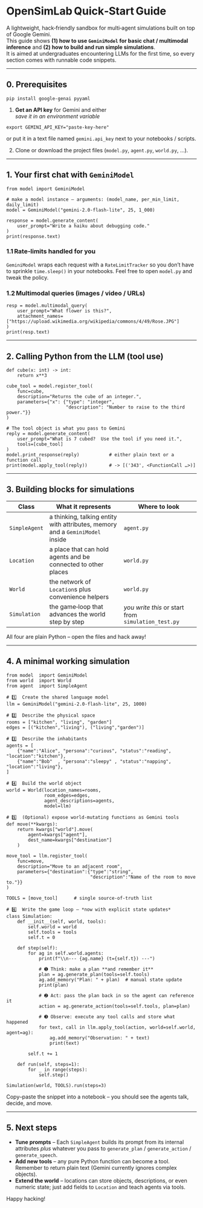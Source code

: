 # OpenSimLab Quick‑Start Guide
A lightweight, hack‑friendly sandbox for multi‑agent simulations built on top of Google Gemini.  
This guide shows **(1) how to use `GeminiModel` for basic chat / multimodal inference** and **(2) how to build and run simple simulations**.  
It is aimed at undergraduates encountering LLMs for the first time, so every section comes with runnable code snippets.

---

## 0. Prerequisites
```
pip install google-genai pyyaml
```

1. **Get an API key** for Gemini and either  
   *save it in an environment variable*  
```
export GEMINI_API_KEY="paste-key-here"
```  
   or put it in a text file named `gemini.api_key` next to your notebooks / scripts.

2. Clone or download the project files (`model.py`, `agent.py`, `world.py`, …).

---

## 1. Your first chat with `GeminiModel`
```
from model import GeminiModel

# make a model instance – arguments: (model_name, per_min_limit, daily_limit)
model = GeminiModel("gemini-2.0-flash-lite", 25, 1_000)

response = model.generate_content(
    user_prompt="Write a haiku about debugging code."
)
print(response.text)
```

### 1.1 Rate‑limits handled for you  
`GeminiModel` wraps each request with a `RateLimitTracker` so you don’t have to sprinkle
`time.sleep()` in your notebooks. Feel free to open `model.py` and tweak the policy.

### 1.2 Multimodal queries (images / video / URLs)
```
resp = model.multimodal_query(
    user_prompt="What flower is this?",
    attachment_names=["https://upload.wikimedia.org/wikipedia/commons/4/49/Rose.JPG"]
)
print(resp.text)
```

---

## 2. Calling Python from the LLM (tool use)
```
def cube(x: int) -> int:
    return x**3

cube_tool = model.register_tool(
    func=cube,
    description="Returns the cube of an integer.",
    parameters={"x": {"type": "integer",
                      "description": "Number to raise to the third power."}}
)

# The tool object is what you pass to Gemini
reply = model.generate_content(
    user_prompt="What is 7 cubed?  Use the tool if you need it.",
    tools=[cube_tool]
)
model.print_response(reply)           # either plain text or a function call
print(model.apply_tool(reply))        # -> [('343', <FunctionCall …>)]
```

---

## 3. Building blocks for simulations

| Class | What it represents | Where to look |
|-------|--------------------|---------------|
| `SimpleAgent` | a thinking, talking entity with attributes, memory and a `GeminiModel` inside | `agent.py` |
| `Location`    | a place that can hold agents and be connected to other places           | `world.py` |
| `World`       | the network of `Location`s plus convenience helpers                     | `world.py` |
| `Simulation`  | the game‑loop that advances the world step by step                      | *you write this* or start from `simulation_test.py` |

All four are plain Python – open the files and hack away!

---

## 4. A minimal working simulation
```
from model  import GeminiModel
from world  import World
from agent  import SimpleAgent

# 1️⃣  Create the shared language model
llm = GeminiModel("gemini-2.0-flash-lite", 25, 1000)

# 2️⃣  Describe the physical space
rooms = ["kitchen", "living", "garden"]
edges = [("kitchen","living"), ("living","garden")]

# 3️⃣  Describe the inhabitants
agents = [
    {"name":"Alice", "persona":"curious", "status":"reading", "location":"kitchen"},
    {"name":"Bob"  , "persona":"sleepy" , "status":"napping", "location":"living"},
]

# 4️⃣  Build the world object
world = World(location_names=rooms,
              room_edges=edges,
              agent_descriptions=agents,
              model=llm)

# 5️⃣  (Optional) expose world‑mutating functions as Gemini tools
def move(**kwargs):
    return kwargs["world"].move(
        agent=kwargs["agent"],
        dest_name=kwargs["destination"]
    )

move_tool = llm.register_tool(
    func=move,
    description="Move to an adjacent room",
    parameters={"destination":{"type":"string",
                               "description":"Name of the room to move to."}}
)

TOOLS = [move_tool]      # single source‑of‑truth list

# 6️⃣  Write the game loop — *now with explicit state updates*
class Simulation:
    def __init__(self, world, tools):
        self.world = world
        self.tools = tools
        self.t = 0

    def step(self):
        for ag in self.world.agents:
            print(f"\\n--- {ag.name} (t={self.t}) ---")

            # ➊ Think: make a plan **and remember it**
            plan = ag.generate_plan(tools=self.tools)
            ag.add_memory("Plan: " + plan)  # manual state update
            print(plan)

            # ➋ Act: pass the plan back in so the agent can reference it
            action = ag.generate_action(tools=self.tools, plan=plan)

            # ➌ Observe: execute any tool calls and store what happened
            for text, call in llm.apply_tool(action, world=self.world, agent=ag):
                ag.add_memory("Observation: " + text)
                print(text)

        self.t += 1

    def run(self, steps=1):
        for _ in range(steps):
            self.step()

Simulation(world, TOOLS).run(steps=3)
```

Copy–paste the snippet into a notebook – you should see the agents talk, decide, and move.

---

## 5. Next steps

* **Tune prompts** – Each `SimpleAgent` builds its prompt from its internal
  attributes *plus* whatever you pass to `generate_plan` / `generate_action` / `generate_speech`.
* **Add new tools** – any pure Python function can become a tool.  
  Remember to return plain text (Gemini currently ignores complex objects).
* **Extend the world** – locations can store objects, descriptions, or even
  numeric state; just add fields to `Location` and teach agents via tools.

Happy hacking!